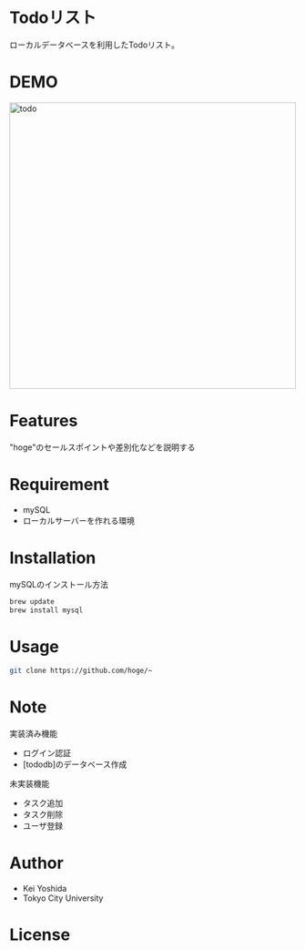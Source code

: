 # Todoリスト
ローカルデータベースを利用したTodoリスト。
 
# DEMO
 
<img width="503" alt="todo" src="https://user-images.githubusercontent.com/49898709/72587582-ff283b80-3938-11ea-8c8f-7ba41d686642.png">

 
# Features
 
"hoge"のセールスポイントや差別化などを説明する
 
# Requirement
 
* mySQL
* ローカルサーバーを作れる環境
 
# Installation
mySQLのインストール方法

```bash
brew update
brew install mysql
```
 
# Usage

 
```bash
git clone https://github.com/hoge/~
```
 
# Note
実装済み機能
* ログイン認証
* [tododb]のデータベース作成

未実装機能
* タスク追加
* タスク削除
* ユーザ登録
 
# Author
 
* Kei Yoshida
* Tokyo City University
 
# License
